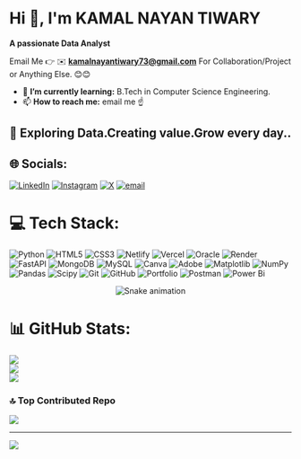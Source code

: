 #  Hi 👋, I'm KAMAL NAYAN TIWARY
**A passionate Data Analyst**

Email Me 👉 ✉️ **kamalnayantiwary73@gmail.com** For Collaboration/Project or Anything Else. 😊😊

- 🌱 **I’m currently learning:** B.Tech in Computer Science Engineering.
- 📫 **How to reach me:** email me ☝️

 ## 🔗 Exploring Data.Creating value.Grow every day.. 

## 🌐 Socials:
[![LinkedIn](https://img.shields.io/badge/LinkedIn-%230077B5.svg?logo=linkedin&logoColor=white)](https://linkedin.com/in/kamal-nayan-tiwary-2022-2026-/ ) [![Instagram](https://img.shields.io/badge/Instagram-%23E4405F.svg?logo=Instagram&logoColor=white)](https://instagram.com/kamal_nayan_tiwary__) [![X](https://img.shields.io/badge/X-black.svg?logo=X&logoColor=white)](https://x.com/nayan_tiwa20448) [![email](https://img.shields.io/badge/Email-D14836?logo=gmail&logoColor=white)](mailto:kamalnayantiwary73@gmail.com) 

# 💻 Tech Stack:
![Python](https://img.shields.io/badge/python-3670A0?style=for-the-badge&logo=python&logoColor=ffdd54) ![HTML5](https://img.shields.io/badge/html5-%23E34F26.svg?style=for-the-badge&logo=html5&logoColor=white) ![CSS3](https://img.shields.io/badge/css3-%231572B6.svg?style=for-the-badge&logo=css3&logoColor=white) ![Netlify](https://img.shields.io/badge/netlify-%23000000.svg?style=for-the-badge&logo=netlify&logoColor=#00C7B7) ![Vercel](https://img.shields.io/badge/vercel-%23000000.svg?style=for-the-badge&logo=vercel&logoColor=white) ![Oracle](https://img.shields.io/badge/Oracle-F80000?style=for-the-badge&logo=oracle&logoColor=white) ![Render](https://img.shields.io/badge/Render-%46E3B7.svg?style=for-the-badge&logo=render&logoColor=white)![FastAPI](https://img.shields.io/badge/FastAPI-005571?style=for-the-badge&logo=fastapi) ![MongoDB](https://img.shields.io/badge/MongoDB-%234ea94b.svg?style=for-the-badge&logo=mongodb&logoColor=white) ![MySQL](https://img.shields.io/badge/mysql-4479A1.svg?style=for-the-badge&logo=mysql&logoColor=white) ![Canva](https://img.shields.io/badge/Canva-%2300C4CC.svg?style=for-the-badge&logo=Canva&logoColor=white) ![Adobe](https://img.shields.io/badge/adobe-%23FF0000.svg?style=for-the-badge&logo=adobe&logoColor=white) ![Matplotlib](https://img.shields.io/badge/Matplotlib-%23ffffff.svg?style=for-the-badge&logo=Matplotlib&logoColor=black) ![NumPy](https://img.shields.io/badge/numpy-%23013243.svg?style=for-the-badge&logo=numpy&logoColor=white) ![Pandas](https://img.shields.io/badge/pandas-%23150458.svg?style=for-the-badge&logo=pandas&logoColor=white) ![Scipy](https://img.shields.io/badge/SciPy-%230C55A5.svg?style=for-the-badge&logo=scipy&logoColor=%white) ![Git](https://img.shields.io/badge/git-%23F05033.svg?style=for-the-badge&logo=git&logoColor=white) ![GitHub](https://img.shields.io/badge/github-%23121011.svg?style=for-the-badge&logo=github&logoColor=white) ![Portfolio](https://img.shields.io/badge/Portfolio-%23000000.svg?style=for-the-badge&logo=firefox&logoColor=#FF7139) ![Postman](https://img.shields.io/badge/Postman-FF6C37?style=for-the-badge&logo=postman&logoColor=white) ![Power Bi](https://img.shields.io/badge/power_bi-F2C811?style=for-the-badge&logo=powerbi&logoColor=black)

<div align="center">
  <img src="https://profile-readme-generator.com/assets/snake.svg" alt="Snake animation" />
</div>

# 📊 GitHub Stats:
![](https://github-readme-stats.vercel.app/api?username=KamalNayanTiwary&theme=dark&hide_border=false&include_all_commits=true&count_private=false)<br/>
![](https://nirzak-streak-stats.vercel.app/?user=KamalNayanTiwary&theme=dark&hide_border=false)<br/>
![](https://github-readme-stats.vercel.app/api/top-langs/?username=KamalNayanTiwary&theme=dark&hide_border=false&include_all_commits=true&count_private=false&layout=compact)

### 🔝 Top Contributed Repo
![](https://github-contributor-stats.vercel.app/api?username=KamalNayanTiwary&limit=5&theme=dark&combine_all_yearly_contributions=true)

---
[![](https://visitcount.itsvg.in/api?id=KamalNayanTiwary&icon=0&color=0)](https://visitcount.itsvg.in)
